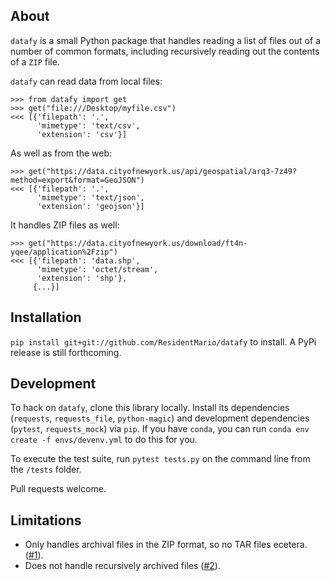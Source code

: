 ## About

`datafy` is a small Python package that handles reading a list of files out of a number of common formats, including 
recursively reading out the contents of a `ZIP` file.

`datafy` can read data from local files:

```
>>> from datafy import get
>>> get("file:///Desktop/myfile.csv")
<<< [{'filepath': '.',
      'mimetype': 'text/csv',
      'extension': 'csv'}]
```

As well as from the web:

```
>>> get("https://data.cityofnewyork.us/api/geospatial/arq3-7z49?method=export&format=GeoJSON")
<<< [{'filepath': '.',
      'mimetype': 'text/json',
      'extension': 'geojson'}]
```

It handles ZIP files as well:

```
>>> get("https://data.cityofnewyork.us/download/ft4n-yqee/application%2Fzip")
<<< [{'filepath': 'data.shp',
      'mimetype': 'octet/stream',
      'extension': 'shp'},
     {...}]
```

## Installation
`pip install git+git://github.com/ResidentMario/datafy` to install. A PyPi release is still forthcoming.

## Development

To hack on `datafy`, clone this library locally. Install its dependencies (`requests`, `requests_file`, 
`python-magic`) and development dependencies (`pytest`, `requests_mock`) via `pip`. If you have `conda`, you can run 
`conda env create -f envs/devenv.yml` to do this for you.

To execute the test suite, run `pytest tests.py` on the command line from the `/tests` folder.

Pull requests welcome.

## Limitations

* Only handles archival files in the ZIP format, so no TAR files ecetera. ([#1](https://github.com/ResidentMario/datafy/issues/1)).
* Does not handle recursively archived files ([#2](https://github.com/ResidentMario/datafy/issues/2)).
